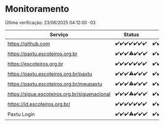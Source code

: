 # Monitoramento

Última verificação: 23/06/2025 04:12:00 -03

|Serviço|Status|Últimas 24h|
|---|---|---|
|https://github.com|<span title="2025-06-16: OK=23">✔️</span><span title="2025-06-17: OK=23">✔️</span><span title="2025-06-18: OK=23">✔️</span><span title="2025-06-19: OK=23">✔️</span><span title="2025-06-20: OK=23">✔️</span><span title="2025-06-21: OK=23">✔️</span><span title="2025-06-22: OK=7">✔️</span>|<span title="22/06/2025 05:11:00 -03 : 200">✔️</span><span title="22/06/2025 06:09:00 -03 : 200">✔️</span><span title="22/06/2025 07:09:00 -03 : 200">✔️</span><span title="22/06/2025 08:07:00 -03 : 200">✔️</span><span title="22/06/2025 09:16:00 -03 : 200">✔️</span><span title="22/06/2025 10:19:00 -03 : 200">✔️</span><span title="22/06/2025 11:08:00 -03 : 200">✔️</span><span title="22/06/2025 12:08:00 -03 : 200">✔️</span><span title="22/06/2025 13:10:00 -03 : 200">✔️</span><span title="22/06/2025 14:07:00 -03 : 200">✔️</span><span title="22/06/2025 15:11:00 -03 : 200">✔️</span><span title="22/06/2025 16:07:00 -03 : 200">✔️</span><span title="22/06/2025 17:09:00 -03 : 200">✔️</span><span title="22/06/2025 18:08:00 -03 : 200">✔️</span><span title="22/06/2025 19:08:00 -03 : 200">✔️</span><span title="22/06/2025 20:09:00 -03 : 200">✔️</span><span title="22/06/2025 21:53:00 -03 : 200">✔️</span><span title="22/06/2025 23:49:00 -03 : 200">✔️</span><span title="23/06/2025 00:49:00 -03 : 200">✔️</span><span title="23/06/2025 01:25:00 -03 : 200">✔️</span><span title="23/06/2025 02:12:00 -03 : 200">✔️</span><span title="23/06/2025 03:15:00 -03 : 200">✔️</span><span title="23/06/2025 04:12:00 -03 : 200">✔️</span>|
|https://paxtu.escoteiros.org.br|<span title="2025-06-16: OK=23">✔️</span><span title="2025-06-17: OK=23">✔️</span><span title="2025-06-18: OK=23">✔️</span><span title="2025-06-19: OK=22, Falhas=1">⚠️</span><span title="2025-06-20: OK=23">✔️</span><span title="2025-06-21: OK=23">✔️</span><span title="2025-06-22: OK=7">✔️</span>|<span title="22/06/2025 05:11:00 -03 : 200">✔️</span><span title="22/06/2025 06:09:00 -03 : 200">✔️</span><span title="22/06/2025 07:09:00 -03 : 200">✔️</span><span title="22/06/2025 08:07:00 -03 : 200">✔️</span><span title="22/06/2025 09:16:00 -03 : 200">✔️</span><span title="22/06/2025 10:19:00 -03 : 200">✔️</span><span title="22/06/2025 11:08:00 -03 : 200">✔️</span><span title="22/06/2025 12:08:00 -03 : 200">✔️</span><span title="22/06/2025 13:10:00 -03 : 200">✔️</span><span title="22/06/2025 14:07:00 -03 : 200">✔️</span><span title="22/06/2025 15:11:00 -03 : 200">✔️</span><span title="22/06/2025 16:07:00 -03 : 200">✔️</span><span title="22/06/2025 17:09:00 -03 : 200">✔️</span><span title="22/06/2025 18:08:00 -03 : 200">✔️</span><span title="22/06/2025 19:08:00 -03 : 200">✔️</span><span title="22/06/2025 20:09:00 -03 : 200">✔️</span><span title="22/06/2025 21:53:00 -03 : 200">✔️</span><span title="22/06/2025 23:49:00 -03 : 200">✔️</span><span title="23/06/2025 00:49:00 -03 : 200">✔️</span><span title="23/06/2025 01:25:00 -03 : 200">✔️</span><span title="23/06/2025 02:12:00 -03 : 200">✔️</span><span title="23/06/2025 03:15:00 -03 : 200">✔️</span><span title="23/06/2025 04:12:00 -03 : 200">✔️</span>|
|https://escoteiros.org.br|<span title="2025-06-16: OK=23">✔️</span><span title="2025-06-17: OK=23">✔️</span><span title="2025-06-18: OK=23">✔️</span><span title="2025-06-19: OK=23">✔️</span><span title="2025-06-20: OK=23">✔️</span><span title="2025-06-21: OK=23">✔️</span><span title="2025-06-22: OK=7">✔️</span>|<span title="22/06/2025 05:11:00 -03 : 200">✔️</span><span title="22/06/2025 06:09:00 -03 : 200">✔️</span><span title="22/06/2025 07:09:00 -03 : 200">✔️</span><span title="22/06/2025 08:07:00 -03 : 200">✔️</span><span title="22/06/2025 09:16:00 -03 : 200">✔️</span><span title="22/06/2025 10:19:00 -03 : 200">✔️</span><span title="22/06/2025 11:08:00 -03 : 200">✔️</span><span title="22/06/2025 12:08:00 -03 : 200">✔️</span><span title="22/06/2025 13:10:00 -03 : 200">✔️</span><span title="22/06/2025 14:07:00 -03 : 200">✔️</span><span title="22/06/2025 15:11:00 -03 : 200">✔️</span><span title="22/06/2025 16:07:00 -03 : 200">✔️</span><span title="22/06/2025 17:09:00 -03 : 200">✔️</span><span title="22/06/2025 18:08:00 -03 : 200">✔️</span><span title="22/06/2025 19:08:00 -03 : 200">✔️</span><span title="22/06/2025 20:09:00 -03 : 200">✔️</span><span title="22/06/2025 21:53:00 -03 : 200">✔️</span><span title="22/06/2025 23:49:00 -03 : 200">✔️</span><span title="23/06/2025 00:49:00 -03 : 200">✔️</span><span title="23/06/2025 01:25:00 -03 : 200">✔️</span><span title="23/06/2025 02:12:00 -03 : 200">✔️</span><span title="23/06/2025 03:15:00 -03 : 200">✔️</span><span title="23/06/2025 04:12:00 -03 : 200">✔️</span>|
|https://paxtu.escoteiros.org.br/paxtu|<span title="2025-06-16: OK=23">✔️</span><span title="2025-06-17: OK=23">✔️</span><span title="2025-06-18: OK=23">✔️</span><span title="2025-06-19: OK=22, Falhas=1">⚠️</span><span title="2025-06-20: OK=23">✔️</span><span title="2025-06-21: OK=23">✔️</span><span title="2025-06-22: OK=7">✔️</span>|<span title="22/06/2025 05:11:00 -03 : 200">✔️</span><span title="22/06/2025 06:09:00 -03 : 200">✔️</span><span title="22/06/2025 07:09:00 -03 : 200">✔️</span><span title="22/06/2025 08:07:00 -03 : 200">✔️</span><span title="22/06/2025 09:16:00 -03 : 200">✔️</span><span title="22/06/2025 10:19:00 -03 : 200">✔️</span><span title="22/06/2025 11:08:00 -03 : 200">✔️</span><span title="22/06/2025 12:08:00 -03 : 200">✔️</span><span title="22/06/2025 13:10:00 -03 : 200">✔️</span><span title="22/06/2025 14:07:00 -03 : 200">✔️</span><span title="22/06/2025 15:11:00 -03 : 200">✔️</span><span title="22/06/2025 16:07:00 -03 : 200">✔️</span><span title="22/06/2025 17:09:00 -03 : 200">✔️</span><span title="22/06/2025 18:08:00 -03 : 200">✔️</span><span title="22/06/2025 19:08:00 -03 : 200">✔️</span><span title="22/06/2025 20:09:00 -03 : 200">✔️</span><span title="22/06/2025 21:53:00 -03 : 200">✔️</span><span title="22/06/2025 23:49:00 -03 : 200">✔️</span><span title="23/06/2025 00:49:00 -03 : 200">✔️</span><span title="23/06/2025 01:25:00 -03 : 200">✔️</span><span title="23/06/2025 02:12:00 -03 : 200">✔️</span><span title="23/06/2025 03:15:00 -03 : 200">✔️</span><span title="23/06/2025 04:12:00 -03 : 200">✔️</span>|
|https://paxtu.escoteiros.org.br/meupaxtu|<span title="2025-06-16: OK=23">✔️</span><span title="2025-06-17: OK=23">✔️</span><span title="2025-06-18: OK=23">✔️</span><span title="2025-06-19: OK=22, Falhas=1">⚠️</span><span title="2025-06-20: OK=23">✔️</span><span title="2025-06-21: OK=23">✔️</span><span title="2025-06-22: OK=7">✔️</span>|<span title="22/06/2025 05:11:00 -03 : 200">✔️</span><span title="22/06/2025 06:09:00 -03 : 200">✔️</span><span title="22/06/2025 07:09:00 -03 : 200">✔️</span><span title="22/06/2025 08:07:00 -03 : 200">✔️</span><span title="22/06/2025 09:16:00 -03 : 200">✔️</span><span title="22/06/2025 10:19:00 -03 : 200">✔️</span><span title="22/06/2025 11:08:00 -03 : 200">✔️</span><span title="22/06/2025 12:08:00 -03 : 200">✔️</span><span title="22/06/2025 13:10:00 -03 : 200">✔️</span><span title="22/06/2025 14:07:00 -03 : 200">✔️</span><span title="22/06/2025 15:11:00 -03 : 200">✔️</span><span title="22/06/2025 16:07:00 -03 : 200">✔️</span><span title="22/06/2025 17:09:00 -03 : 200">✔️</span><span title="22/06/2025 18:08:00 -03 : 200">✔️</span><span title="22/06/2025 19:08:00 -03 : 200">✔️</span><span title="22/06/2025 20:09:00 -03 : 200">✔️</span><span title="22/06/2025 21:53:00 -03 : 200">✔️</span><span title="22/06/2025 23:49:00 -03 : 200">✔️</span><span title="23/06/2025 00:49:00 -03 : 200">✔️</span><span title="23/06/2025 01:25:00 -03 : 200">✔️</span><span title="23/06/2025 02:12:00 -03 : 200">✔️</span><span title="23/06/2025 03:15:00 -03 : 200">✔️</span><span title="23/06/2025 04:12:00 -03 : 200">✔️</span>|
|https://sigue.escoteiros.org.br/siguenacional|<span title="2025-06-16: OK=23">✔️</span><span title="2025-06-17: OK=23">✔️</span><span title="2025-06-18: OK=23">✔️</span><span title="2025-06-19: OK=22, Falhas=1">⚠️</span><span title="2025-06-20: OK=23">✔️</span><span title="2025-06-21: OK=23">✔️</span><span title="2025-06-22: OK=7">✔️</span>|<span title="22/06/2025 05:11:00 -03 : 200">✔️</span><span title="22/06/2025 06:09:00 -03 : 200">✔️</span><span title="22/06/2025 07:09:00 -03 : 200">✔️</span><span title="22/06/2025 08:07:00 -03 : 200">✔️</span><span title="22/06/2025 09:16:00 -03 : 200">✔️</span><span title="22/06/2025 10:19:00 -03 : 200">✔️</span><span title="22/06/2025 11:08:00 -03 : 200">✔️</span><span title="22/06/2025 12:08:00 -03 : 200">✔️</span><span title="22/06/2025 13:10:00 -03 : 200">✔️</span><span title="22/06/2025 14:07:00 -03 : 200">✔️</span><span title="22/06/2025 15:11:00 -03 : 200">✔️</span><span title="22/06/2025 16:07:00 -03 : 200">✔️</span><span title="22/06/2025 17:09:00 -03 : 200">✔️</span><span title="22/06/2025 18:08:00 -03 : 200">✔️</span><span title="22/06/2025 19:08:00 -03 : 200">✔️</span><span title="22/06/2025 20:09:00 -03 : 200">✔️</span><span title="22/06/2025 21:53:00 -03 : 200">✔️</span><span title="22/06/2025 23:49:00 -03 : 200">✔️</span><span title="23/06/2025 00:49:00 -03 : 200">✔️</span><span title="23/06/2025 01:25:00 -03 : 200">✔️</span><span title="23/06/2025 02:12:00 -03 : 200">✔️</span><span title="23/06/2025 03:15:00 -03 : 200">✔️</span><span title="23/06/2025 04:12:00 -03 : 200">✔️</span>|
|https://id.escoteiros.org.br/|<span title="2025-06-16: OK=23">✔️</span><span title="2025-06-17: OK=23">✔️</span><span title="2025-06-18: OK=23">✔️</span><span title="2025-06-19: OK=23">✔️</span><span title="2025-06-20: OK=23">✔️</span><span title="2025-06-21: OK=23">✔️</span><span title="2025-06-22: OK=7">✔️</span>|<span title="22/06/2025 05:11:00 -03 : 200">✔️</span><span title="22/06/2025 06:09:00 -03 : 200">✔️</span><span title="22/06/2025 07:09:00 -03 : 200">✔️</span><span title="22/06/2025 08:07:00 -03 : 200">✔️</span><span title="22/06/2025 09:16:00 -03 : 200">✔️</span><span title="22/06/2025 10:19:00 -03 : 200">✔️</span><span title="22/06/2025 11:08:00 -03 : 200">✔️</span><span title="22/06/2025 12:08:00 -03 : 200">✔️</span><span title="22/06/2025 13:10:00 -03 : 200">✔️</span><span title="22/06/2025 14:07:00 -03 : 200">✔️</span><span title="22/06/2025 15:11:00 -03 : 200">✔️</span><span title="22/06/2025 16:07:00 -03 : 200">✔️</span><span title="22/06/2025 17:09:00 -03 : 200">✔️</span><span title="22/06/2025 18:08:00 -03 : 200">✔️</span><span title="22/06/2025 19:08:00 -03 : 200">✔️</span><span title="22/06/2025 20:09:00 -03 : 200">✔️</span><span title="22/06/2025 21:53:00 -03 : 200">✔️</span><span title="22/06/2025 23:49:00 -03 : 200">✔️</span><span title="23/06/2025 00:49:00 -03 : 200">✔️</span><span title="23/06/2025 01:25:00 -03 : 200">✔️</span><span title="23/06/2025 02:12:00 -03 : 200">✔️</span><span title="23/06/2025 03:15:00 -03 : 200">✔️</span><span title="23/06/2025 04:12:00 -03 : 200">✔️</span>|
|Paxtu Login|<span title="2025-06-16: OK=23">✔️</span><span title="2025-06-17: OK=23">✔️</span><span title="2025-06-18: OK=23">✔️</span><span title="2025-06-19: OK=22, Falhas=1">⚠️</span><span title="2025-06-20: OK=23">✔️</span><span title="2025-06-21: OK=23">✔️</span><span title="2025-06-22: OK=7">✔️</span>|<span title="22/06/2025 05:12:00 -03 : 200">✔️</span><span title="22/06/2025 06:09:00 -03 : 200">✔️</span><span title="22/06/2025 07:09:00 -03 : 200">✔️</span><span title="22/06/2025 08:07:00 -03 : 200">✔️</span><span title="22/06/2025 09:16:00 -03 : 200">✔️</span><span title="22/06/2025 10:19:00 -03 : 200">✔️</span><span title="22/06/2025 11:08:00 -03 : 200">✔️</span><span title="22/06/2025 12:08:00 -03 : 200">✔️</span><span title="22/06/2025 13:10:00 -03 : 200">✔️</span><span title="22/06/2025 14:07:00 -03 : 200">✔️</span><span title="22/06/2025 15:11:00 -03 : 200">✔️</span><span title="22/06/2025 16:07:00 -03 : 200">✔️</span><span title="22/06/2025 17:09:00 -03 : 200">✔️</span><span title="22/06/2025 18:08:00 -03 : 200">✔️</span><span title="22/06/2025 19:08:00 -03 : 200">✔️</span><span title="22/06/2025 20:09:00 -03 : 200">✔️</span><span title="22/06/2025 21:53:00 -03 : 200">✔️</span><span title="22/06/2025 23:49:00 -03 : 200">✔️</span><span title="23/06/2025 00:49:00 -03 : 200">✔️</span><span title="23/06/2025 01:25:00 -03 : 200">✔️</span><span title="23/06/2025 02:12:00 -03 : 200">✔️</span><span title="23/06/2025 03:15:00 -03 : 200">✔️</span><span title="23/06/2025 04:12:00 -03 : 200">✔️</span>|
